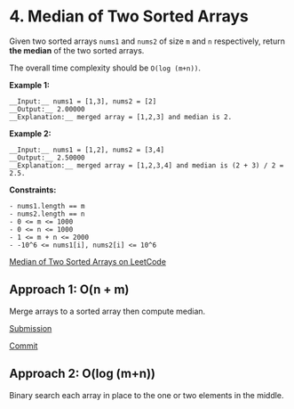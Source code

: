 # 4. Median of Two Sorted Arrays

Given two sorted arrays `nums1` and `nums2` of size `m` and `n` respectively, return __the median__ of the two sorted arrays.

The overall time complexity should be `O(log (m+n))`.

__Example 1:__

```MD
__Input:__ nums1 = [1,3], nums2 = [2]
__Output:__ 2.00000
__Explanation:__ merged array = [1,2,3] and median is 2.
```

__Example 2:__

```MD
__Input:__ nums1 = [1,2], nums2 = [3,4]
__Output:__ 2.50000
__Explanation:__ merged array = [1,2,3,4] and median is (2 + 3) / 2 = 2.5.
```

__Constraints:__

```MD
- nums1.length == m
- nums2.length == n
- 0 <= m <= 1000
- 0 <= n <= 1000
- 1 <= m + n <= 2000
- -10^6 <= nums1[i], nums2[i] <= 10^6
```

[Median of Two Sorted Arrays on LeetCode](https://leetcode.com/problems/median-of-two-sorted-arrays/)

## Approach 1: O(n + m)

Merge arrays to a sorted array then compute median.

[Submission](https://leetcode.com/submissions/detail/693261980/)

[Commit](https://github.com/math0898/LeetCode/tree/30501c0242c1dfc2e002fa1de61a6da981289371)

## Approach 2: O(log (m+n))

Binary search each array in place to the one or two elements in the middle.
